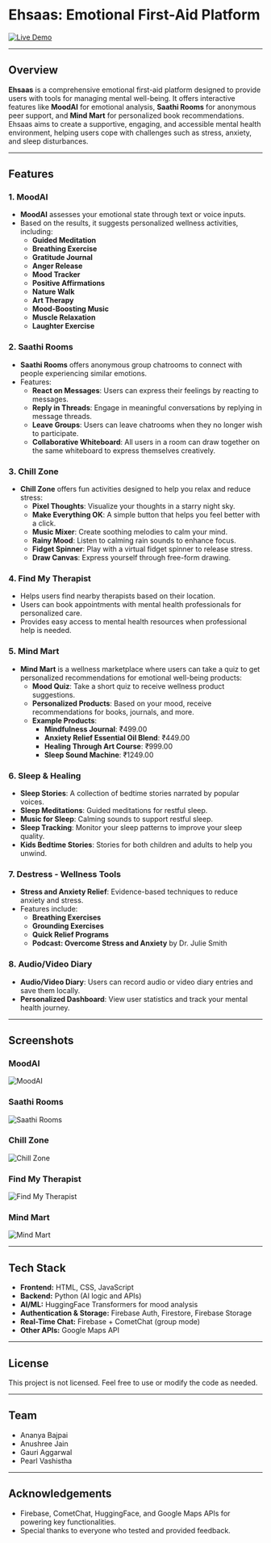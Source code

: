 # Ehsaas: Emotional First-Aid Platform

[![Live Demo](https://img.shields.io/badge/Live%20Demo-Click%20Here-blue?style=for-the-badge&logo=vercel)](https://ehsaas-lyart.vercel.app/index.html)

---

## Overview

**Ehsaas** is a comprehensive emotional first-aid platform designed to provide users with tools for managing mental well-being. It offers interactive features like **MoodAI** for emotional analysis, **Saathi Rooms** for anonymous peer support, and **Mind Mart** for personalized book recommendations. Ehsaas aims to create a supportive, engaging, and accessible mental health environment, helping users cope with challenges such as stress, anxiety, and sleep disturbances.

---

## Features

### 1. **MoodAI**

- **MoodAI** assesses your emotional state through text or voice inputs.
- Based on the results, it suggests personalized wellness activities, including:
  - **Guided Meditation**
  - **Breathing Exercise**
  - **Gratitude Journal**
  - **Anger Release**
  - **Mood Tracker**
  - **Positive Affirmations**
  - **Nature Walk**
  - **Art Therapy**
  - **Mood-Boosting Music**
  - **Muscle Relaxation**
  - **Laughter Exercise**

### 2. **Saathi Rooms**

- **Saathi Rooms** offers anonymous group chatrooms to connect with people experiencing similar emotions.
- Features:
  - **React on Messages**: Users can express their feelings by reacting to messages.
  - **Reply in Threads**: Engage in meaningful conversations by replying in message threads.
  - **Leave Groups**: Users can leave chatrooms when they no longer wish to participate.
  - **Collaborative Whiteboard**: All users in a room can draw together on the same whiteboard to express themselves creatively.

### 3. **Chill Zone**

- **Chill Zone** offers fun activities designed to help you relax and reduce stress:
  - **Pixel Thoughts**: Visualize your thoughts in a starry night sky.
  - **Make Everything OK**: A simple button that helps you feel better with a click.
  - **Music Mixer**: Create soothing melodies to calm your mind.
  - **Rainy Mood**: Listen to calming rain sounds to enhance focus.
  - **Fidget Spinner**: Play with a virtual fidget spinner to release stress.
  - **Draw Canvas**: Express yourself through free-form drawing.

### 4. **Find My Therapist**

- Helps users find nearby therapists based on their location.
- Users can book appointments with mental health professionals for personalized care.
- Provides easy access to mental health resources when professional help is needed.

### 5. **Mind Mart**

- **Mind Mart** is a wellness marketplace where users can take a quiz to get personalized recommendations for emotional well-being products:
  - **Mood Quiz**: Take a short quiz to receive wellness product suggestions.
  - **Personalized Products**: Based on your mood, receive recommendations for books, journals, and more.
  - **Example Products**:
    - **Mindfulness Journal**: ₹499.00
    - **Anxiety Relief Essential Oil Blend**: ₹449.00
    - **Healing Through Art Course**: ₹999.00
    - **Sleep Sound Machine**: ₹1249.00

### 6. **Sleep & Healing**

- **Sleep Stories**: A collection of bedtime stories narrated by popular voices.
- **Sleep Meditations**: Guided meditations for restful sleep.
- **Music for Sleep**: Calming sounds to support restful sleep.
- **Sleep Tracking**: Monitor your sleep patterns to improve your sleep quality.
- **Kids Bedtime Stories**: Stories for both children and adults to help you unwind.

### 7. **Destress - Wellness Tools**

- **Stress and Anxiety Relief**: Evidence-based techniques to reduce anxiety and stress.
- Features include:
  - **Breathing Exercises**
  - **Grounding Exercises**
  - **Quick Relief Programs**
  - **Podcast: Overcome Stress and Anxiety** by Dr. Julie Smith

### 8. **Audio/Video Diary**

- **Audio/Video Diary**: Users can record audio or video diary entries and save them locally.
- **Personalized Dashboard**: View user statistics and track your mental health journey.

---

## Screenshots

### MoodAI

![MoodAI](assets/images/moodai.png)

### Saathi Rooms

![Saathi Rooms](assets/images/saathi_rooms.png)

### Chill Zone

![Chill Zone](assets/images/chill_zone.png)

### Find My Therapist

![Find My Therapist](assets/images/find_my_therapist.png)

### Mind Mart

![Mind Mart](assets/images/mind_mart.png)

---

## Tech Stack

- **Frontend:** HTML, CSS, JavaScript
- **Backend:** Python (AI logic and APIs)
- **AI/ML:** HuggingFace Transformers for mood analysis
- **Authentication & Storage:** Firebase Auth, Firestore, Firebase Storage
- **Real-Time Chat:** Firebase + CometChat (group mode)
- **Other APIs:** Google Maps API

---

## License

This project is not licensed. Feel free to use or modify the code as needed.

---

## Team

- Ananya Bajpai
- Anushree Jain
- Gauri Aggarwal
- Pearl Vashistha

---

## Acknowledgements

- Firebase, CometChat, HuggingFace, and Google Maps APIs for powering key functionalities.
- Special thanks to everyone who tested and provided feedback.
